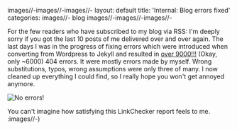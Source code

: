 images//-images//-images//-
layout: default
title: 'Internal: Blog errors fixed'
categories:
images//- blog
images//-images//-images//-

For the few readers who have subscribed to my blog via RSS: I'm deeply sorry if you got the last 10 posts of me delivered over and over again. The last days I was in the progress of fixing errors which were introduced when converting from Wordpress to Jekyll and resulted in [over 9000!!!](https://www.youtube.com/watch?v=A0dx1LfDFaE) (Okay, only ~6000) 404 errors. It were mostly errors made by myself. Wrong substitutions, typos, wrong assumptions were only three of many. I now cleaned up everything I could find, so I really hope you won't get annoyed anymore.

![No errors!]({{site.url}}/assets/2015images//-12images//-03images//-linkcheckerimages//-adminswerkimages//-noimages//-errors.png)

You can't imagine how satisfying this LinkChecker report feels to me. :images//-)
